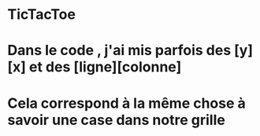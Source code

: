 # TicTacToe

# Dans le code , j'ai mis parfois des [y][x] et des [ligne][colonne] 
# Cela correspond à la même chose à savoir une case dans notre grille 
